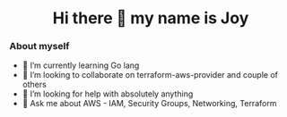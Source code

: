 <link rel="stylesheet" href="https://cdn.jsdelivr.net/gh/devicons/devicon@master/devicon.min.css">

<h1 align="center"> Hi there 👋 my name is Joy </h1>

### About myself
- 🌱 I’m currently learning Go lang
- 👯 I’m looking to collaborate on terraform-aws-provider and couple of others
- 🤔 I’m looking for help with absolutely anything
- 💬 Ask me about AWS - IAM, Security Groups, Networking, Terraform
